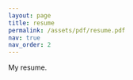 ```yaml
---
layout: page
title: resume
permalink: /assets/pdf/resume.pdf
nav: true
nav_order: 2
---
```


My resume.
